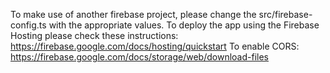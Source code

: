 To make use of another firebase project, please change the src/firebase-config.ts with the appropriate values.
To deploy the app using the Firebase Hosting please check these instructions: https://firebase.google.com/docs/hosting/quickstart
To enable CORS: https://firebase.google.com/docs/storage/web/download-files
